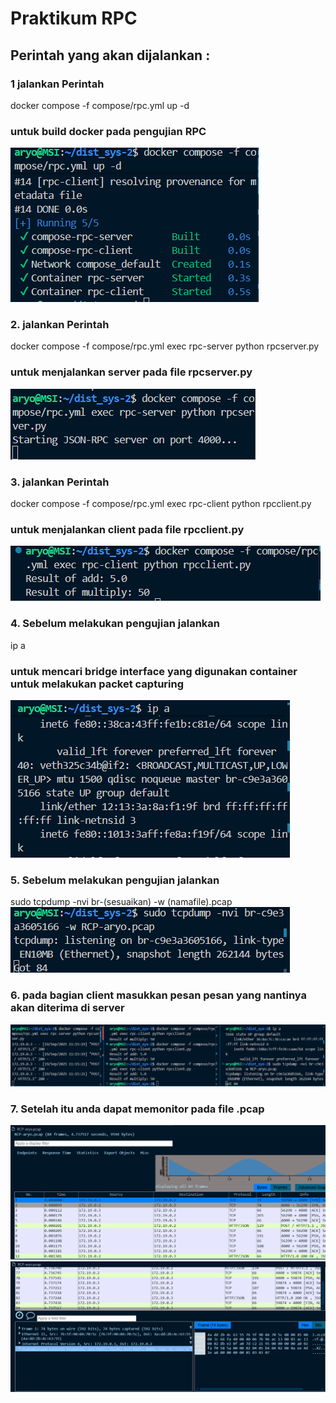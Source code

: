 # Praktikum RPC
## Perintah yang akan dijalankan :

### 1 jalankan Perintah
docker compose -f compose/rpc.yml up -d
### untuk build docker pada pengujian RPC
![alt text](img/image1.png)
### 2. jalankan Perintah
docker compose -f compose/rpc.yml exec rpc-server python rpcserver.py
### untuk menjalankan server pada file rpcserver.py
![alt text](img/image2.png)
### 3. jalankan Perintah
docker compose -f compose/rpc.yml exec rpc-client python rpcclient.py
### untuk menjalankan client pada file rpcclient.py
![alt text](img/image3.png)
### 4. Sebelum melakukan pengujian jalankan 
ip a
### untuk mencari bridge interface yang digunakan container untuk melakukan packet capturing
![alt text](img/image4.png)
### 5. Sebelum melakukan pengujian jalankan 
sudo tcpdump -nvi br-(sesuaikan) -w (namafile).pcap
![alt text](img/image5.png)
### 6. pada bagian client masukkan pesan pesan yang nantinya akan diterima di server
![alt text](img/image6.png)
### 7. Setelah itu anda dapat memonitor pada file .pcap
![alt text](img/image7.png)
![alt text](img/image8.png)
